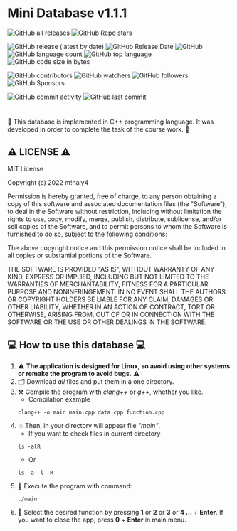 # Mini Database v1.1.1

![GitHub all releases](https://img.shields.io/github/downloads/git-user-cpp/mini_database/total?color=00FF00&logo=GitHub&logoColor=00FF00&style=plastic)
![GitHub Repo stars](https://img.shields.io/github/stars/git-user-cpp/mini_database?color=FFFF00&logo=GitHub&logoColor=FFFF00&style=plastic)

![GitHub release (latest by date)](https://img.shields.io/github/v/release/git-user-cpp/mini_database?color=ff0000&logo=GitHub&logoColor=ff0000&style=plastic)
![GitHub Release Date](https://img.shields.io/github/release-date/git-user-cpp/mini_database?color=ff4500&logo=GitHub&logoColor=ff4500&style=plastic)
![GitHub](https://img.shields.io/github/license/git-user-cpp/mini_database?color=FFD700&logo=GitHub&logoColor=FFD700&style=plastic)
![GitHub language count](https://img.shields.io/github/languages/count/git-user-cpp/mini_database?color=7FFFD4&logo=GitHub&logoColor=7FFFD4&style=plastic)
![GitHub top language](https://img.shields.io/github/languages/top/git-user-cpp/mini_database?color=red&logo=GitHub&logoColor=red&style=plastic)
![GitHub code size in bytes](https://img.shields.io/github/languages/code-size/git-user-cpp/mini_database?color=00BFFF&logo=github&logoColor=00BFFF&style=plastic)

![GitHub contributors](https://img.shields.io/github/contributors-anon/git-user-cpp/mini_database?color=ff0000&logo=github&logoColor=ff0000&style=plastic)
![GitHub watchers](https://img.shields.io/github/watchers/git-user-cpp/mini_database?color=DC143C&logo=github&logoColor=DC143C&style=plastic)
![GitHub followers](https://img.shields.io/github/followers/git-user-cpp?color=7FFF00&logo=github&logoColor=7FFF00&style=plastic)
![GitHub Sponsors](https://img.shields.io/github/sponsors/git-user-cpp?color=00FFFF&logo=github&logoColor=00FFFF&style=plastic)

![GitHub commit activity](https://img.shields.io/github/commit-activity/y/git-user-cpp/mini_database?color=98FB98&logo=github&logoColor=98FB98&style=plastic)
![GitHub last commit](https://img.shields.io/github/last-commit/git-user-cpp/mini_database?color=98FB98&logo=github&logoColor=98FB98&style=plastic)

#
:red_circle: This database is implemented in C++ programming language. It was developed in order to complete the task of the course work. :red_circle:

## ⚠️ LICENSE ⚠️
MIT License

Copyright (c) 2022 m!haly4

Permission is hereby granted, free of charge, to any person obtaining a copy
of this software and associated documentation files (the "Software"), to deal
in the Software without restriction, including without limitation the rights
to use, copy, modify, merge, publish, distribute, sublicense, and/or sell
copies of the Software, and to permit persons to whom the Software is
furnished to do so, subject to the following conditions:

The above copyright notice and this permission notice shall be included in all
copies or substantial portions of the Software.

THE SOFTWARE IS PROVIDED "AS IS", WITHOUT WARRANTY OF ANY KIND, EXPRESS OR
IMPLIED, INCLUDING BUT NOT LIMITED TO THE WARRANTIES OF MERCHANTABILITY,
FITNESS FOR A PARTICULAR PURPOSE AND NONINFRINGEMENT. IN NO EVENT SHALL THE
AUTHORS OR COPYRIGHT HOLDERS BE LIABLE FOR ANY CLAIM, DAMAGES OR OTHER
LIABILITY, WHETHER IN AN ACTION OF CONTRACT, TORT OR OTHERWISE, ARISING FROM,
OUT OF OR IN CONNECTION WITH THE SOFTWARE OR THE USE OR OTHER DEALINGS IN THE
SOFTWARE.

## 💻 How to use this database 💻

1) ⚠️ **The application is designed for Linux, so avoid using other systems or remake the program to avoid bugs.** ⚠️ 
2) 🗂️ Download *all* files and put them in a one directory.
3) ⚒️ Compile the program with *clang++* or *g++*, whether you like.
    - Сompilation example
    ```
    clang++ -o main main.cpp data.cpp function.cpp
    ```
4) 💥 Then, in your directory will appear file *"main"*.
    - If you want to check files in current directory
    ```
    ls -alR
    ```
    - Or
    ```
    ls -a -l -R
    ```
5) 🌠 Execute the program with command:
    ```
    ./main
    ```
6) 👷 Select the desired function by pressing **1** or **2** or **3** or **4 ...** + **Enter**. If you want to close the app, press **0** + **Enter** in main menu.
